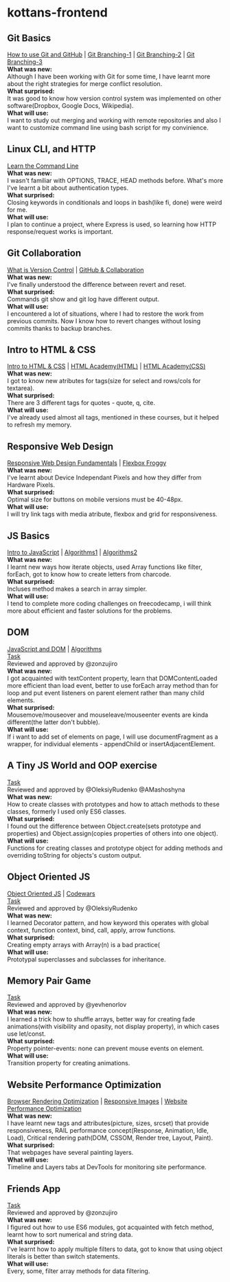 # kottans-frontend
## Git Basics 
[How to use Git and GitHub](./Git_and_GitHub/How_to_Use_Git_andGitHub.png) | [Git Branching-1](Git_and_GitHub/Learn_Git_Branching-1.png) | [Git Branching-2](Git_and_GitHub/Learn_Git_Branching-2.png) | [Git Branching-3](Git_and_GitHub/Learn_Git_Branching-1.png)  
**What was new:**  
Although I have been working with Git for some time, I have learnt more about the right strategies for merge conflict resolution.  
**What surprised:**  
It was good to know how version control system was implemented on other software(Dropbox, Google Docs, Wikipedia).  
**What will use:**  
I want to study out merging and working with remote repositories and also I want to customize command line using bash script for my convinience.  
## Linux CLI, and HTTP  
[Learn the Command Line](./task_linux_cli/Command_Line_Tutorial_Learn_The_Command_Line_Codecademy.png)  
**What was new:**  
I wasn't familiar with OPTIONS, TRACE, HEAD methods before. What's more I've learnt a bit about authentication types.  
**What surprised:**  
Closing keywords in conditionals and loops in bash(like fi, done) were weird for me.  
**What will use:**  
I plan to continue a project, where Express is used, so learning how HTTP response/request works is important.  
## Git Collaboration  
[What is Version Control](./task_git_collaboration/GitHub_Collaboration_Udacity.png) | [GitHub & Collaboration](./task_git_collaboration/Version_Control_with_Git_Udacity.png)  
**What was new:**  
I've finally understood the difference between revert and reset.  
**What surprised:**  
Commands git show <commit> and git log <commit> have different output.  
**What will use:**  
I encountered a lot of situations, where I had to restore the work from previous commits. Now I know how to revert changes without losing commits thanks to backup branches.  
## Intro to HTML & CSS  
[Intro to HTML & CSS](./task_html_css_intro/Intro_to_HTML_and_CSS.png) | 
[HTML Academy(HTML)](./task_html_css_intro/Курс«ОсновыHTML».png) | 
[HTML Academy(CSS)](./task_html_css_intro/Курс«ОсновыCSS».png)  
**What was new:**  
I got to know new atributes for tags(size for select and rows/cols for 
textarea).  
**What surprised:**  
There are 3 different tags for quotes - quote, q, cite.  
**What will use:**  
I've already used almost all tags, mentioned in these courses, but it 
helped to refresh my memory.  
## Responsive Web Design  
[Responsive Web Design 
Fundamentals](./task_responsive_web_design/Responsive_Web_Design_Fundamentals.png) 
| [Flexbox 
Froggy](./task_responsive_web_design/Flexbox_Froggy.png)  
**What was new:**  
I've learnt about Device Independant Pixels and how they differ from 
Hardware Pixels.  
**What surprised:**  
Optimal size for buttons on mobile versions must be 40-48px.  
**What will use:**  
I will try link tags with media atribute, flexbox and grid for 
responsiveness.  
## JS Basics  
 [Intro to JavaScript](./task_js_basics/Intro_to_JavaScript_Udacity.png) 
| [Algorithms1](./task_js_basics/basicJS.png) 
| [Algorithms2](./task_js_basics/algorithms1.png)  
**What was new:**  
I learnt new ways how iterate objects, used Array functions like filter, forEach, got to know how to create letters from charcode.  
**What surprised:**  
Incluses method makes a search in array simpler.  
**What will use:**  
I tend to complete more coding challenges on freecodecamp, i will think 
more about efficient and faster solutions for the problems.  
## DOM  
 [JavaScript and DOM](./task_js_dom/JavaScript_and_the_DOM.png) | 
[Algorithms](./task_js_dom/algorithms2.PNG)  
[Task](https://github.com/Humminggoo/DOM_menu)  
Reviewed and approved by @zonzujiro  
**What was new:**  
I got acquainted with textContent property, learn that DOMContentLoaded 
more efficient than load event, better to use forEach array method than 
for loop and put event listeners on parent element rather than many 
child elements.  
**What surprised:**  
Mousemove/mouseover and mouseleave/mouseenter events are kinda 
different(the latter don't bubble).  
**What will use:**  
If i want to add set of elements on page, I will use documentFragment as 
a wrapper, for individual elements - appendChild or 
insertAdjacentElement.  
## A Tiny JS World and OOP exercise
[Task](https://github.com/Humminggoo/a-tiny-JS-world)  
Reviewed and approved by @OleksiyRudenko @AMashoshyna  
**What was new:**  
How to create classes with prototypes and how to attach methods to these 
classes, formerly I used only ES6 classes.  
**What surprised:**  
I found out the difference between Object.create(sets prototype and 
properties) and Object.assign(copies properties of others into one 
object).  
**What will use:**  
Functions for creating classes and prototype object for adding methods 
and overriding toString for objects's custom output.  
## Object Oriented JS  
[Object Oriented JS](./task_js_oop/Object_Oriented_JavaScript.png) |
[Codewars](./task_js_oop/Codewars.png)  
[Task](https://github.com/Humminggoo/frontend-nanodegree-arcade-game)  
Reviewed and approved by @OleksiyRudenko  
**What was new:**  
I learned Decorator pattern, and how keyword this operates with global 
context, function context, bind, call, apply, arrow functions.  
**What surprised:**  
Creating empty arrays with Array(n) is a bad practice(  
**What will use:**  
Prototypal superclasses and subclasses for inheritance.  
## Memory Pair Game  
[Task](https://github.com/Humminggoo/memory-game)  
Reviewed and approved by @yevhenorlov  
**What was new:**  
I learned a trick how to shuffle arrays, better way for creating fade 
animations(with visibility and opasity, not display property), in which 
cases use let/const.  
**What surprised:**  
Property pointer-events: none can prevent mouse events on element.  
**What will use:**  
Transition property for creating animations.  
## Website Performance Optimization  
[Browser Rendering 
Optimization](./task_website_performance/Browser_Rendering_Optimization.png) 
| [Responsive Images](./task_website_performance/Responsive_Images.png) 
|  [Website Performance 
Optimization](./task_website_performance/Website_Performance_Optimization.png)  
**What was new:**  
I have learnt new tags and attributes(picture, sizes, srcset) that 
provide responsiveness, RAIL performance concept(Response, Animation, 
Idle, Load), Critical rendering path(DOM, CSSOM, Render tree, Layout, 
Paint).  
**What surprised:**  
That webpages have several painting layers.  
**What will use:**  
Timeline and Layers tabs at DevTools for monitoring site performance.  
## Friends App  
[Task](https://github.com/Humminggoo/friends-app)  
Reviewed and approved by @zonzujiro  
**What was new:**  
I figured out how to use ES6 modules, got acquainted with fetch method, learnt how to sort numerical and string data.  
**What surprised:**  
I've learnt how to apply multiple filters to data, got to know that using object literals is better than switch statements.  
**What will use:**  
Every, some, filter array methods for data filtering.  

